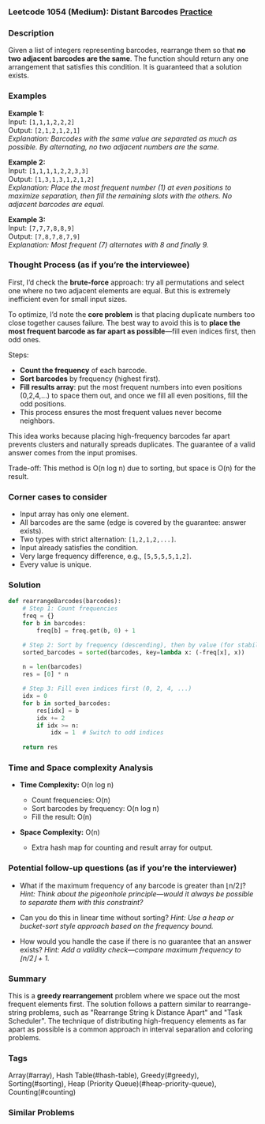 ### Leetcode 1054 (Medium): Distant Barcodes [Practice](https://leetcode.com/problems/distant-barcodes)

### Description  
Given a list of integers representing barcodes, rearrange them so that **no two adjacent barcodes are the same**. The function should return any one arrangement that satisfies this condition. It is guaranteed that a solution exists.

### Examples  

**Example 1:**  
Input: `[1,1,1,2,2,2]`  
Output: `[2,1,2,1,2,1]`  
*Explanation: Barcodes with the same value are separated as much as possible. By alternating, no two adjacent numbers are the same.*

**Example 2:**  
Input: `[1,1,1,1,2,2,3,3]`  
Output: `[1,3,1,3,1,2,1,2]`  
*Explanation: Place the most frequent number (1) at even positions to maximize separation, then fill the remaining slots with the others. No adjacent barcodes are equal.*

**Example 3:**  
Input: `[7,7,7,8,8,9]`  
Output: `[7,8,7,8,7,9]`  
*Explanation: Most frequent (7) alternates with 8 and finally 9.*

### Thought Process (as if you’re the interviewee)  
First, I’d check the **brute-force** approach: try all permutations and select one where no two adjacent elements are equal. But this is extremely inefficient even for small input sizes.

To optimize, I’d note the **core problem** is that placing duplicate numbers too close together causes failure. The best way to avoid this is to **place the most frequent barcode as far apart as possible**—fill even indices first, then odd ones.

Steps:
- **Count the frequency** of each barcode.
- **Sort barcodes** by frequency (highest first).
- **Fill results array**: put the most frequent numbers into even positions (0,2,4,...) to space them out, and once we fill all even positions, fill the odd positions.
- This process ensures the most frequent values never become neighbors.

This idea works because placing high-frequency barcodes far apart prevents clusters and naturally spreads duplicates. The guarantee of a valid answer comes from the input promises.

Trade-off: This method is O(n log n) due to sorting, but space is O(n) for the result.

### Corner cases to consider  
- Input array has only one element.
- All barcodes are the same (edge is covered by the guarantee: answer exists).
- Two types with strict alternation: `[1,2,1,2,...]`.
- Input already satisfies the condition.
- Very large frequency difference, e.g., `[5,5,5,5,1,2]`.
- Every value is unique.

### Solution

```python
def rearrangeBarcodes(barcodes):
    # Step 1: Count frequencies
    freq = {}
    for b in barcodes:
        freq[b] = freq.get(b, 0) + 1

    # Step 2: Sort by frequency (descending), then by value (for stability)
    sorted_barcodes = sorted(barcodes, key=lambda x: (-freq[x], x))
    
    n = len(barcodes)
    res = [0] * n

    # Step 3: Fill even indices first (0, 2, 4, ...)
    idx = 0
    for b in sorted_barcodes:
        res[idx] = b
        idx += 2
        if idx >= n:
            idx = 1  # Switch to odd indices
    
    return res
```

### Time and Space complexity Analysis  

- **Time Complexity:** O(n log n)  
  - Count frequencies: O(n)
  - Sort barcodes by frequency: O(n log n)
  - Fill the result: O(n)

- **Space Complexity:** O(n)  
  - Extra hash map for counting and result array for output.

### Potential follow-up questions (as if you’re the interviewer)  

- What if the maximum frequency of any barcode is greater than ⌊n/2⌋?
  *Hint: Think about the pigeonhole principle—would it always be possible to separate them with this constraint?*

- Can you do this in linear time without sorting?
  *Hint: Use a heap or bucket-sort style approach based on the frequency bound.*

- How would you handle the case if there is no guarantee that an answer exists?
  *Hint: Add a validity check—compare maximum frequency to ⌊n/2⌋ + 1.*

### Summary
This is a **greedy rearrangement** problem where we space out the most frequent elements first. The solution follows a pattern similar to rearrange-string problems, such as "Rearrange String k Distance Apart" and "Task Scheduler". The technique of distributing high-frequency elements as far apart as possible is a common approach in interval separation and coloring problems.

### Tags
Array(#array), Hash Table(#hash-table), Greedy(#greedy), Sorting(#sorting), Heap (Priority Queue)(#heap-priority-queue), Counting(#counting)

### Similar Problems
